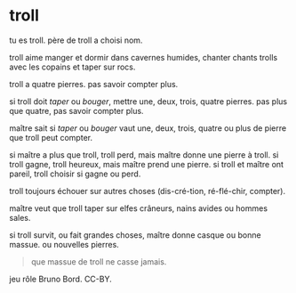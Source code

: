 # troll

tu es troll. père de troll a choisi nom.

troll aime manger et dormir dans cavernes humides, chanter chants trolls avec les copains et taper sur rocs.

troll a quatre pierres. pas savoir compter plus.

si troll doit *taper* ou *bouger*, mettre une, deux, trois, quatre pierres. pas plus que quatre, pas savoir compter plus.

maître sait si *taper* ou *bouger* vaut une, deux, trois, quatre ou plus de pierre que troll peut compter.

si maître a plus que troll, troll perd, mais maître donne une pierre à troll. si troll gagne, troll heureux, mais maître prend une pierre. si troll et maître ont pareil, troll choisir si gagne ou perd.

troll toujours échouer sur autres choses (dis-cré-tion, ré-flé-chir, compter).

maître veut que troll taper sur elfes crâneurs, nains avides ou hommes sales.

si troll survit, ou fait grandes choses, maître donne casque ou bonne massue. ou nouvelles pierres.

> que massue de troll ne casse jamais.

jeu rôle Bruno Bord. CC-BY.
